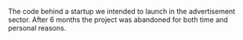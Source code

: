 The code behind a startup we intended to launch in the advertisement sector. After 6 months the project was abandoned for both time and personal reasons.
